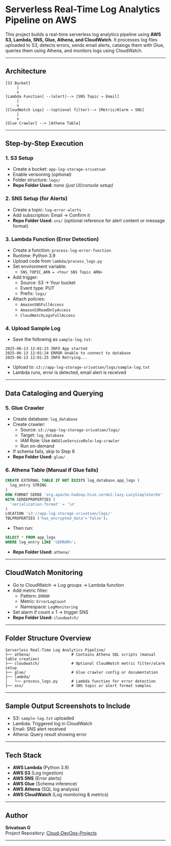 # Serverless Real-Time Log Analytics Pipeline on AWS

This project builds a real-time serverless log analytics pipeline using **AWS S3, Lambda, SNS, Glue, Athena, and CloudWatch**. It processes log files uploaded to S3, detects errors, sends email alerts, catalogs them with Glue, queries them using Athena, and monitors logs using CloudWatch.

---

## Architecture

```
[S3 Bucket] 
     |
     v
[Lambda Function] --(alert)--> [SNS Topic → Email]
     |
     v
[CloudWatch Logs] --(optional filter)--> [Metric/Alarm → SNS]
     |
     v
[Glue Crawler] --> [Athena Table]
```

---

## Step-by-Step Execution

### 1. S3 Setup
- Create a bucket: `app-log-storage-srivatsan`
- Enable versioning (optional)
- Folder structure: `logs/`
- **Repo Folder Used:** _none (just UI/console setup)_

### 2. SNS Setup (for Alerts)
- Create a topic: `log-error-alerts`
- Add subscription: Email → Confirm it
- **Repo Folder Used:** `sns/` (optional reference for alert content or message format)

### 3. Lambda Function (Error Detection)
- Create a function: `process-log-error-function`
- Runtime: Python 3.9
- Upload code from `lambda/process_logs.py`
- Set environment variable:
  - `SNS_TOPIC_ARN = <Your SNS Topic ARN>`
- Add trigger:
  - Source: S3 → Your bucket
  - Event type: PUT
  - Prefix: `logs/`
- Attach policies:
  - `AmazonSNSFullAccess`
  - `AmazonS3ReadOnlyAccess`
  - `CloudWatchLogsFullAccess`

### 4. Upload Sample Log
- Save the following as `sample-log.txt`:
```plaintext
2025-06-13 12:01:23 INFO App started
2025-06-13 12:01:24 ERROR Unable to connect to database
2025-06-13 12:01:25 INFO Retrying...
```
- Upload to: `s3://app-log-storage-srivatsan/logs/sample-log.txt`
- Lambda runs, error is detected, email alert is received

---

## Data Cataloging and Querying

### 5. Glue Crawler
- Create database: `log_database`
- Create crawler:
  - Source: `s3://app-log-storage-srivatsan/logs/`
  - Target: `log_database`
  - IAM Role: Use `AWSGlueServiceRole-log-crawler`
  - Run on-demand
- If schema fails, skip to Step 6
- **Repo Folder Used:** `glue/`

### 6. Athena Table (Manual if Glue fails)
```sql
CREATE EXTERNAL TABLE IF NOT EXISTS log_database.app_logs (
  log_entry STRING
)
ROW FORMAT SERDE 'org.apache.hadoop.hive.serde2.lazy.LazySimpleSerDe'
WITH SERDEPROPERTIES (
  'serialization.format' = '\n'
)
LOCATION 's3://app-log-storage-srivatsan/logs/'
TBLPROPERTIES ('has_encrypted_data'='false');
```
- Then run:
```sql
SELECT * FROM app_logs
WHERE log_entry LIKE '%ERROR%';
```
- **Repo Folder Used:** `athena/`

---

## CloudWatch Monitoring
- Go to CloudWatch → Log groups → Lambda function
- Add metric filter:
  - Pattern: `ERROR`
  - Metric: `ErrorLogCount`
  - Namespace: `LogMonitoring`
- Set alarm if count ≥ 1 → trigger SNS
- **Repo Folder Used:** `cloudwatch/`

---

## Folder Structure Overview

```
Serverless Real-Time Log Analytics Pipeline/
├── athena/                  # Contains Athena SQL scripts (manual table creation)
├── cloudwatch/              # Optional CloudWatch metric filter/alarm setup
├── glue/                    # Glue crawler config or documentation
├── lambda/
│   └── process_logs.py      # Lambda function for error detection
├── sns/                     # SNS topic or alert format samples
```

---

## Sample Output Screenshots to Include
- S3: `sample-log.txt` uploaded
- Lambda: Triggered log in CloudWatch
- Email: SNS alert received
- Athena: Query result showing error

---

## Tech Stack
- **AWS Lambda** (Python 3.9)
- **AWS S3** (Log ingestion)
- **AWS SNS** (Error alerts)
- **AWS Glue** (Schema inference)
- **AWS Athena** (SQL log analysis)
- **AWS CloudWatch** (Log monitoring & metrics)

---

## Author
**Srivatsan G**  
Project Repository: [Cloud-DevOps-Projects](https://github.com/vatsan01/Cloud-DevOps-Projects/tree/main/Serverless%20Real-Time%20Log%20Analytics%20Pipeline)

---
